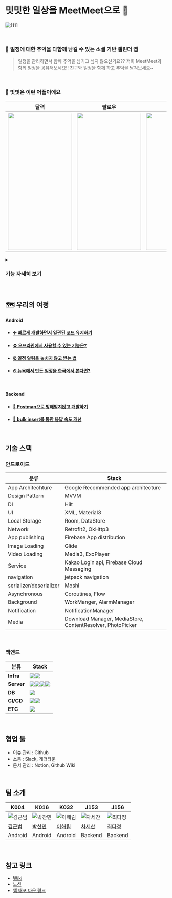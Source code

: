 # 밋밋한 일상을 MeetMeet으로  📆

![1111](https://github.com/boostcampwm2023/and08-meetmeet/assets/87304360/a6a7ef61-a610-4e7b-9466-8a62add21377)

<br/>

### 📅 **일정에 대한 추억을 다함께 남길 수 있는 소셜 기반 캘린더 앱**

> 일정을 관리하면서 함께 추억을 남기고 싶지 않으신가요?? 저희 MeetMeet과 함께 일정을 공유해보세요!!
> 친구와 일정을 함께 하고 추억을 남겨보세요~

<br/>

### 🚀 밋밋은 이런 어플이에요

|달력|팔로우|일정초대|알림|피드|
|:---:|:---:|:---:|:---:|:---:|
|<img width="200" height="430" src="https://github.com/boostcampwm2023/and08-meetmeet/assets/97400357/8336fca3-03aa-47cf-ae59-268aef2d7302"/>|<img width="200" height="430"  src="https://github.com/boostcampwm2023/and08-meetmeet/assets/97400357/bf22c572-a0a5-4c6b-84d6-a28df9980d4d"/>|<img width="200" height="430" src="https://github.com/boostcampwm2023/and08-meetmeet/assets/97400357/92d685c7-8da5-4de4-bfe0-6b11260ac884"/>|<img width="200" height="430" src="https://github.com/boostcampwm2023/and08-meetmeet/assets/97400357/2892e3b0-33f5-4462-b9ff-3eb61fb84735"/>|<img width="200" height="430" src="https://github.com/boostcampwm2023/and08-meetmeet/assets/97400357/960fed3c-8a8e-4886-bc59-a3622a1e6b91"/>|

<details>
<summary><h3>기능 자세히 보기<h3></summary>
</div>
<h3>📌 관리하고 싶은 일정을 추가해보세요!!</h3>

<p>기본 달력에서 제공하는 기능을 모두 제공해드립니다</p>

<table>
  <tr>
    <th>캘린더 화면</th>
    <th>일정 추가</th>
    <th>일정 수정/삭제</th>
    <th>일정 알림</th>
  </tr>
  <tr>
    <td><img src="https://github.com/boostcampwm2023/and08-meetmeet/assets/87304360/69cf24fd-2ebd-4a71-9558-738afd5aa330" width="200" height="430"></td>
    <td><img src="https://github.com/boostcampwm2023/and08-meetmeet/assets/87304360/9e65e63d-9049-433f-8408-53f58ba50c96" width="200" height="430"></td>
    <td><img src="https://github.com/boostcampwm2023/and08-meetmeet/assets/87304360/65765257-0992-4c1d-9440-7f3b9ec85927" width="200" height="430"></td>
    <td><img src="https://github.com/boostcampwm2023/and08-meetmeet/assets/87304360/2b5469e5-121e-4dfb-8df7-3a0b6de5ae73" width="200" height="430"></td>
  </tr>
</table>

<br/>

<h3>👬 일정에 친구를 초대하여 함께 일정을 잡아보세요</h3>

<p>친구를 일정에 초대하고 친구가 일정에 참가할 수 있어요!</p>

<table>
  <tr>
    <th>팔로우</th>
    <th>팔로우 알림</th>
  </tr>
  <tr>
    <td><img src="https://github.com/boostcampwm2023/and08-meetmeet/assets/87304360/d449fd64-580b-4ec5-853b-bca44f56c110" width="200" height="430"></td>
    <td><img src="https://github.com/boostcampwm2023/and08-meetmeet/assets/87304360/8e700bda-d4ee-4bd4-877f-54d69e6bb52c" width="200" height="430"></td>
  </tr>
</table>

<table>
  <tr>
    <th>일정 초대</th>
    <th>일정 초대 알림</th>
    <th>친구 달력 놀러가기</th>
    <th>일정 참가</th>
  </tr>
  <tr>
    <td><img src="https://github.com/boostcampwm2023/and08-meetmeet/assets/87304360/909176f3-8801-4a0c-a0b5-08250eeb1c1d" width="200" height="430"></td>
    <td><img src="https://github.com/boostcampwm2023/and08-meetmeet/assets/87304360/8a1e67ec-586a-4448-82e0-79a220ddcaaa" width="200" height="430"></td>
    <td><img src="https://github.com/boostcampwm2023/and08-meetmeet/assets/87304360/038c07b1-dad8-4959-add8-8e73b9fddd9b" width="200" height="430"></td>
    <td><img src="https://github.com/boostcampwm2023/and08-meetmeet/assets/87304360/406ea09d-7e74-42ad-bcfa-bfd5c8ca372b" width="200" height="430"></td>
  </tr>
</table>

<br/>

<h3>🖼 일정에 대한 추억을 남겨보세요~</h3>

<p>일정에 피드를 남겨서 사진과 동영상을 공유하고 다운을 받아보세요!!</p>

<table>
  <tr>
    <th>피드 생성</th>
    <th>피드 댓글 남기기</th>
    <th>미디어 파일 크게 보기 & 다운로드</th>
  </tr>
  <tr>
    <td><img src="https://github.com/boostcampwm2023/and08-meetmeet/assets/87304360/c138b653-cc45-4071-881f-4858dc9d5acc" width="200" height="430"></td>
    <td><img src="https://github.com/boostcampwm2023/and08-meetmeet/assets/87304360/8d5e7dea-6512-4d50-a204-3647b87fd64f" width="200" height="430"></td>
    <td><img src="https://github.com/boostcampwm2023/and08-meetmeet/assets/87304360/a1eb6d9d-bf29-4240-a65c-02f3c067b28c" width="200" height="430"></td>
  </tr>
</table>
</div>
</details>
<br/>

## 🗺 우리의 여정

#### Android

- #### [✈ 빠르게 개발하면서 일관된 코드 유지하기](https://github.com/boostcampwm2023/and08-meetmeet/wiki/빠르게-개발하면서-일관된-코드-유지하기)

- #### [⚙ 오프라인에서 사용할 수 있는 기능은?](https://github.com/boostcampwm2023/and08-meetmeet/wiki/%EC%98%A4%ED%94%84%EB%9D%BC%EC%9D%B8%EC%97%90%EC%84%9C-%EC%82%AC%EC%9A%A9%ED%95%A0-%EC%88%98-%EC%9E%88%EB%8A%94-%EA%B8%B0%EB%8A%A5%EC%9D%80%3F)

- #### [⏰ 일정 알림을 놓치지 않고 받는 법](https://github.com/boostcampwm2023/and08-meetmeet/wiki/%EC%9D%BC%EC%A0%95-%EC%95%8C%EB%A6%BC%EC%9D%84-%EB%86%93%EC%B9%98%EC%A7%80-%EC%95%8A%EA%B3%A0-%EB%B0%9B%EB%8A%94-%EB%B2%95)

- #### [⏲ 뉴욕에서 만든 일정을 한국에서 본다면?](https://github.com/boostcampwm2023/and08-meetmeet/wiki/Time-Zone-%EB%8C%80%EC%9D%91)

<br/>

#### Backend

- #### [📮 Postman으로 방해받지않고 개발하기](https://github.com/boostcampwm2023/and08-meetmeet/wiki/Postman%EC%9C%BC%EB%A1%9C-%EB%B0%A9%ED%95%B4%EB%B0%9B%EC%A7%80%EC%95%8A%EA%B3%A0-%EA%B0%9C%EB%B0%9C%ED%95%98%EA%B8%B0)

- #### [🥞 bulk insert를 통한 응답 속도 개선](https://github.com/boostcampwm2023/and08-meetmeet/wiki/bulk-insert%EB%A5%BC-%ED%86%B5%ED%95%9C-%EC%9D%91%EB%8B%B5-%EC%86%8D%EB%8F%84-%EA%B0%9C%EC%84%A0)

<br/>

## 기술 스택

### 안드로이드

| 분류                    | Stack                                                      |
| ----------------------- | ---------------------------------------------------------- |
| App Architechture       | Google Recommended app architecture                        |
| Design Pattern          | MVVM                                                       |
| DI                      | Hilt                                                       |
| UI                      | XML, Material3                                             |
| Local Storage           | Room, DataStore                                            |
| Network                 | Retrofit2, OkHttp3                                         |
| App publishing          | Firebase App distribution                                  |
| Image Loading           | Glide                                                      |
| Video Loading           | Media3, ExoPlayer                                          |
| Service                 | Kakao Login api, Firebase Cloud Messaging                  |
| navigation              | jetpack navigation                                         |
| serializer/deserializer | Moshi                                                      |
| Asynchronous            | Coroutines, Flow                                           |
| Background              | WorkManger, AlarmManager                                   |
| Notification            | NotificationManager                                        |
| Media                   | Download Manager, MediaStore, ContentResolver, PhotoPicker |

<br/>

### 백엔드

| 분류       | Stack                                                        |
| ---------- | ------------------------------------------------------------ |
| **Infra**  | <img src="https://img.shields.io/badge/nginx-009639?style=for-the-badge&logo=nginx&logoColor=white"><img src="https://img.shields.io/badge/docker-2496ED?style=for-the-badge&logo=docker&logoColor=white"> |
| **Server** | <img src="https://img.shields.io/badge/Nest-E0234E?style=for-the-badge&logo=Nestjs&logoColor=white"><img src="https://img.shields.io/badge/letsencrypt-003A70?style=for-the-badge&logo=letsencrypt&logoColor=white"><img src="https://img.shields.io/badge/typeorm-262627?style=for-the-badge&logo=typeorm&logoColor=white"><img src="https://img.shields.io/badge/jsonwebtokens-000000?style=for-the-badge&logo=jsonwebtokens&logoColor=white"> |
| **DB**     | <img src="https://img.shields.io/badge/MySQL-4479A1?style=for-the-badge&logo=MySQL&logoColor=white"> |
| **CI/CD**  | <img src="https://img.shields.io/badge/githubactions-2088FF?style=for-the-badge&logo=githubactions&logoColor=white"><img src="https://img.shields.io/badge/NCP-03C75A?style=for-the-badge&logo=naver&logoColor=white"> |
| **ETC**    | <img src="https://img.shields.io/badge/slack-4A154B?style=for-the-badge&logo=slack&logoColor=white"> |

<br/>

## 협업 툴

- 이슈 관리 : Github
- 소통 : Slack, 게더타운
- 문서 관리 : Notion, Github Wiki

<br/>

## 팀 소개

| K004                                       | K016                                        | K032                                        | J153                                        | J156                                      |
| ------------------------------------------ | ------------------------------------------- | ------------------------------------------- | ------------------------------------------- | ----------------------------------------- |
| ![김근범](https://github.com/agfalcon.png) | ![박찬민](https://github.com/p-chanmin.png) | ![이해림](https://github.com/LeeHaiLim.png) | ![차세찬](https://github.com/chani1209.png) | ![최다정](https://github.com/cdj2073.png) |
| [김근범](https://github.com/agfalcon)      | [박찬민](https://github.com/p-chanmin)      | [이해림](https://github.com/LeeHaiLim)      | [차세찬](https://github.com/chani1209)      | [최다정](https://github.com/cdj2073)      |
| Android                                    | Android                                     | Android                                     | Backend                                     | Backend                                   |

<br/>

## 참고 링크

- [Wiki](https://github.com/boostcampwm2023/and08-meetmeet/wiki)
- [노션](https://www.notion.so/MeetMeet-226849d13ae94e13a1f6747da7938ca4?pvs=21)
- [앱 배포 다운 링크](https://appdistribution.firebase.google.com/testerapps/1:613108342839:android:3e82596ec8886fab80dfb2/releases/3ma8q5khdmp70?utm_source=firebase-console)
